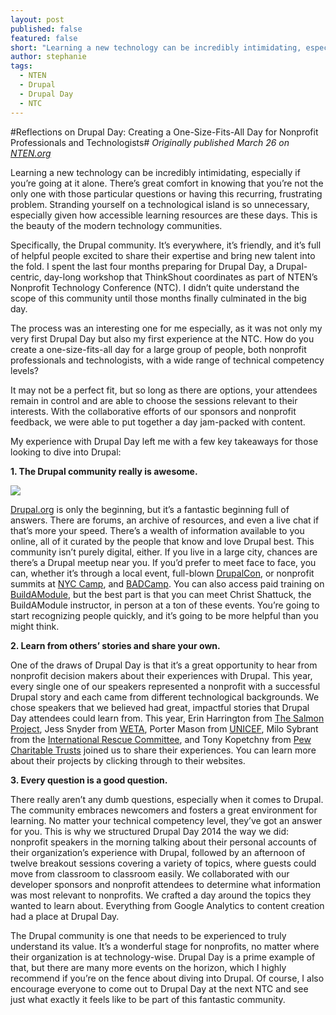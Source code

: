 ```yaml
---
layout: post
published: false
featured: false
short: "Learning a new technology can be incredibly intimidating, especially if you’re going at it alone. There’s great comfort in knowing that you’re not the only one with those particular questions or having this recurring, frustrating problem."
author: stephanie
tags: 
  - NTEN
  - Drupal
  - Drupal Day
  - NTC
---
```


#Reflections on Drupal Day: Creating a One-Size-Fits-All Day for Nonprofit Professionals and Technologists#
*Originally published March 26 on [NTEN.org](http://www.nten.org/articles/2014/reflections-on-drupal-day-creating-a-one-size-fits-all-day-for-nonprofit-professionals-and-technologists)*

Learning a new technology can be incredibly intimidating, especially if you’re going at it alone. There’s great comfort in knowing that you’re not the only one with those particular questions or having this recurring, frustrating problem. Stranding yourself on a technological island is so unnecessary, especially given how accessible learning resources are these days. This is the beauty of the modern technology communities.

Specifically, the Drupal community. It’s everywhere, it’s friendly, and it’s full of helpful people excited to share their expertise and bring new talent into the fold. I spent the last four months preparing for Drupal Day, a Drupal-centric, day-long workshop that ThinkShout coordinates as part of NTEN’s Nonprofit Technology Conference (NTC).  I didn’t quite understand the scope of this community until those months finally culminated in the big day.

The process was an interesting one for me especially, as it was not only my very first Drupal Day but also my first experience at the NTC. How do you create a one-size-fits-all day for a large group of people, both nonprofit professionals and technologists, with a wide range of technical competency levels?

It may not be a perfect fit, but so long as there are options, your attendees remain in control and are able to choose the sessions relevant to their interests. With the collaborative efforts of our sponsors and nonprofit feedback, we were able to put together a day jam-packed with content.

My experience with Drupal Day left me with a few key takeaways for those looking to dive into Drupal: 

**1. The Drupal community really is awesome.**

![](/assets/images/blog/IMG_0279.JPG)

[Drupal.org](http://drupal.org) is only the beginning, but it’s a fantastic beginning full of answers. There are forums, an archive of resources, and even a live chat if that’s more your speed. There’s a wealth of information available to you online, all of it curated by the people that know and love Drupal best. This community isn’t purely digital, either. If you live in a large city, chances are there’s a Drupal meetup near you. If you’d prefer to meet face to face, you can, whether it’s through a local event, full-blown [DrupalCon](https://austin2014.drupal.org/), or nonprofit summits at [NYC Camp](http://www.nyccamp.org/), and [BADCamp](http://2014.badcamp.net/).  You can also access paid training on [BuildAModule](http://buildamodule.com/), but the best part is that you can meet Christ Shattuck, the BuildAModule instructor, in person at a ton of these events. You’re going to start recognizing people quickly, and it’s going to be more helpful than you might think.

**2. Learn from others’ stories and share your own.**

One of the draws of Drupal Day is that it’s a great opportunity to hear from nonprofit decision makers about their experiences with Drupal. This year, every single one of our speakers represented a nonprofit with a successful Drupal story and each came from different technological backgrounds. We chose speakers that we believed had great, impactful stories that Drupal Day attendees could learn from. This year, Erin Harrington from [The Salmon Project](http://www.salmonproject.org/), Jess Snyder from [WETA](http://www.weta.org/), Porter Mason from [UNICEF](http://www.unicefusa.org/), Milo Sybrant from the [International Rescue Committee](http://www.rescue.org/), and Tony Kopetchny from [Pew Charitable Trusts](http://www.rescue.org/) joined us to share their experiences. You can learn more about their projects by clicking through to their websites. 

**3. Every question is a good question.** 

There really aren’t any dumb questions, especially when it comes to Drupal. The community embraces newcomers and fosters a great environment for learning. No matter your technical competency level, they’ve got an answer for you. This is why we structured Drupal Day 2014 the way we did: nonprofit speakers in the morning talking about their personal accounts of their organization’s experience with Drupal, followed by an afternoon of twelve breakout sessions covering a variety of topics, where guests could move from classroom to classroom easily. We collaborated with our developer sponsors and nonprofit attendees to determine what information was most relevant to nonprofits. We crafted a day around the topics they wanted to learn about. Everything from Google Analytics to content creation had a place at Drupal Day.

The Drupal community is one that needs to be experienced to truly understand its value. It’s a wonderful stage for nonprofits, no matter where their organization is at technology-wise. Drupal Day is a prime example of that, but there are many more events on the horizon, which I highly recommend if you’re on the fence about diving into Drupal. Of course, I also encourage everyone to come out to Drupal Day at the next NTC and see just what exactly it feels like to be part of this fantastic community.